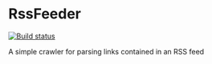 # RssFeeder
[![Build status](https://mgnoonan.visualstudio.com/Sandbox/_apis/build/status/webapplication18305%20-%20CI)](https://mgnoonan.visualstudio.com/Sandbox/_build/latest?definitionId=17)

A simple crawler for parsing links contained in an RSS feed
